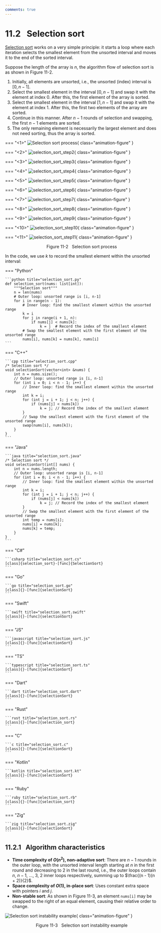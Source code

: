 ```yaml
---
comments: true
---
```


# 11.2 &nbsp; Selection sort

<u>Selection sort</u> works on a very simple principle: it starts a loop where each iteration selects the smallest element from the unsorted interval and moves it to the end of the sorted interval.

Suppose the length of the array is $n$, the algorithm flow of selection sort is as shown in Figure 11-2.

1. Initially, all elements are unsorted, i.e., the unsorted (index) interval is $[0, n-1]$.
2. Select the smallest element in the interval $[0, n-1]$ and swap it with the element at index $0$. After this, the first element of the array is sorted.
3. Select the smallest element in the interval $[1, n-1]$ and swap it with the element at index $1$. After this, the first two elements of the array are sorted.
4. Continue in this manner. After $n - 1$ rounds of selection and swapping, the first $n - 1$ elements are sorted.
5. The only remaining element is necessarily the largest element and does not need sorting, thus the array is sorted.

=== "<1>"
    ![Selection sort process](selection_sort.assets/selection_sort_step1.png){ class="animation-figure" }

=== "<2>"
    ![selection_sort_step2](selection_sort.assets/selection_sort_step2.png){ class="animation-figure" }

=== "<3>"
    ![selection_sort_step3](selection_sort.assets/selection_sort_step3.png){ class="animation-figure" }

=== "<4>"
    ![selection_sort_step4](selection_sort.assets/selection_sort_step4.png){ class="animation-figure" }

=== "<5>"
    ![selection_sort_step5](selection_sort.assets/selection_sort_step5.png){ class="animation-figure" }

=== "<6>"
    ![selection_sort_step6](selection_sort.assets/selection_sort_step6.png){ class="animation-figure" }

=== "<7>"
    ![selection_sort_step7](selection_sort.assets/selection_sort_step7.png){ class="animation-figure" }

=== "<8>"
    ![selection_sort_step8](selection_sort.assets/selection_sort_step8.png){ class="animation-figure" }

=== "<9>"
    ![selection_sort_step9](selection_sort.assets/selection_sort_step9.png){ class="animation-figure" }

=== "<10>"
    ![selection_sort_step10](selection_sort.assets/selection_sort_step10.png){ class="animation-figure" }

=== "<11>"
    ![selection_sort_step11](selection_sort.assets/selection_sort_step11.png){ class="animation-figure" }

<p align="center"> Figure 11-2 &nbsp; Selection sort process </p>

In the code, we use $k$ to record the smallest element within the unsorted interval:

=== "Python"

    ```python title="selection_sort.py"
    def selection_sort(nums: list[int]):
        """Selection sort"""
        n = len(nums)
        # Outer loop: unsorted range is [i, n-1]
        for i in range(n - 1):
            # Inner loop: find the smallest element within the unsorted range
            k = i
            for j in range(i + 1, n):
                if nums[j] < nums[k]:
                    k = j  # Record the index of the smallest element
            # Swap the smallest element with the first element of the unsorted range
            nums[i], nums[k] = nums[k], nums[i]
    ```

=== "C++"

    ```cpp title="selection_sort.cpp"
    /* Selection sort */
    void selectionSort(vector<int> &nums) {
        int n = nums.size();
        // Outer loop: unsorted range is [i, n-1]
        for (int i = 0; i < n - 1; i++) {
            // Inner loop: find the smallest element within the unsorted range
            int k = i;
            for (int j = i + 1; j < n; j++) {
                if (nums[j] < nums[k])
                    k = j; // Record the index of the smallest element
            }
            // Swap the smallest element with the first element of the unsorted range
            swap(nums[i], nums[k]);
        }
    }
    ```

=== "Java"

    ```java title="selection_sort.java"
    /* Selection sort */
    void selectionSort(int[] nums) {
        int n = nums.length;
        // Outer loop: unsorted range is [i, n-1]
        for (int i = 0; i < n - 1; i++) {
            // Inner loop: find the smallest element within the unsorted range
            int k = i;
            for (int j = i + 1; j < n; j++) {
                if (nums[j] < nums[k])
                    k = j; // Record the index of the smallest element
            }
            // Swap the smallest element with the first element of the unsorted range
            int temp = nums[i];
            nums[i] = nums[k];
            nums[k] = temp;
        }
    }
    ```

=== "C#"

    ```csharp title="selection_sort.cs"
    [class]{selection_sort}-[func]{SelectionSort}
    ```

=== "Go"

    ```go title="selection_sort.go"
    [class]{}-[func]{selectionSort}
    ```

=== "Swift"

    ```swift title="selection_sort.swift"
    [class]{}-[func]{selectionSort}
    ```

=== "JS"

    ```javascript title="selection_sort.js"
    [class]{}-[func]{selectionSort}
    ```

=== "TS"

    ```typescript title="selection_sort.ts"
    [class]{}-[func]{selectionSort}
    ```

=== "Dart"

    ```dart title="selection_sort.dart"
    [class]{}-[func]{selectionSort}
    ```

=== "Rust"

    ```rust title="selection_sort.rs"
    [class]{}-[func]{selection_sort}
    ```

=== "C"

    ```c title="selection_sort.c"
    [class]{}-[func]{selectionSort}
    ```

=== "Kotlin"

    ```kotlin title="selection_sort.kt"
    [class]{}-[func]{selectionSort}
    ```

=== "Ruby"

    ```ruby title="selection_sort.rb"
    [class]{}-[func]{selection_sort}
    ```

=== "Zig"

    ```zig title="selection_sort.zig"
    [class]{}-[func]{selectionSort}
    ```

## 11.2.1 &nbsp; Algorithm characteristics

- **Time complexity of $O(n^2)$, non-adaptive sort**: There are $n - 1$ rounds in the outer loop, with the unsorted interval length starting at $n$ in the first round and decreasing to $2$ in the last round, i.e., the outer loops contain $n$, $n - 1$, $\dots$, $3$, $2$ inner loops respectively, summing up to $\frac{(n - 1)(n + 2)}{2}$.
- **Space complexity of $O(1)$, in-place sort**: Uses constant extra space with pointers $i$ and $j$.
- **Non-stable sort**: As shown in Figure 11-3, an element `nums[i]` may be swapped to the right of an equal element, causing their relative order to change.

![Selection sort instability example](selection_sort.assets/selection_sort_instability.png){ class="animation-figure" }

<p align="center"> Figure 11-3 &nbsp; Selection sort instability example </p>
